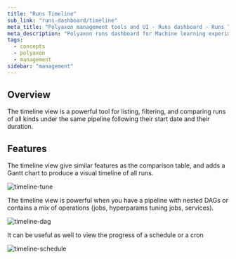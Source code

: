 ```yaml
---
title: "Runs Timeline"
sub_link: "runs-dashboard/timeline"
meta_title: "Polyaxon management tools and UI - Runs dashboard - Runs Timeline"
meta_description: "Polyaxon runs dashboard for Machine learning experiment tracking and visualizations."
tags:
  - concepts
  - polyaxon
  - management
sidebar: "management"
---
```


## Overview

The timeline view is a powerful tool for listing, filtering, and comparing runs of all kinds under the same pipeline following their start date and their duration.


## Features

The timeline view give similar features as the comparison table, and adds a Gantt chart to produce a visual timeline of all runs.

![timeline-tune](../../../../content/images/dashboard/timeline/timeline-tune.png)

The timeline view is powerful when you have a pipeline with nested DAGs or contains a mix of operations (jobs, hyperparams tuning jobs, services).

![timeline-dag](../../../../content/images/dashboard/timeline/timeline-dag.png)

It can be useful as well to view the progress of a schedule or a cron

![timeline-schedule](../../../../content/images/dashboard/timeline/timeline-schedule.png)
